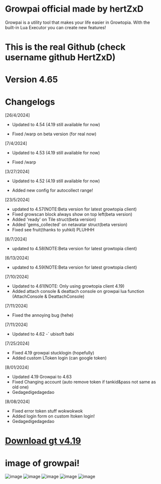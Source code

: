 # Growpai official made by hertZxD
Growpai is a utility tool that makes your life easier in Growtopia. With the built-in Lua Executor you can create new features!
# This is the real Github (check username github HertZxD)

# Version 4.65
# Changelogs
[26/4/2024]
* Updated to 4.54 (4.19 still available for now)

* Fixed /warp on beta version (for real now)

[7/4/2024]
* Updated to 4.53 (4.19 still available for now)

* Fixed /warp

[3/27/2024]
* Updated to 4.52 (4.19 still available for now)

* Added new config for autocollect range!

[23/5/2024]
* updated to 4.57(NOTE:Beta version for latest growtopia client)
* Fixed growscan block always show on top left(beta version)
* Added 'ready' on Tile struct(beta version)
* Added 'gems_collected' on netavatar struct(beta version)
* Fixed see fruit(thanks to yuhkil) PLUHHH

[6/7/2024]
* updated to 4.58(NOTE:Beta version for latest growtopia client)

[6/13/2024]
* updated to 4.59(NOTE:Beta version for latest growtopia client)

[7/10/2024]
* Updated to 4.61(NOTE: Only using growtopia client 4.19)
* Added attach console & deattach console on growpai lua function (AttachConsole & DeattachConsole)

[7/11/2024]
* Fixed the annoying bug (hehe)

[7/11/2024]
* Updated to 4.62 -` ubisoft babi

[7/25/2024]
* Fixed 4.19 growpai stucklogin (hopefully)
* Added custom LToken login (can google token)
  
[8/01/2024]
* Updated 4.19 Growpai to 4.63
* Fixed Changing account (auto remove token if tankid&pass not same as old one)
* Gedagedigedagedao

[8/08/2024]
* Fixed error token stuff wokwokwok
* Added login form on custom ltoken login!
* Gedagedigedagedao

# [Download gt v4.19](https://ubistatic-a.akamaihd.net/0098/594764/GrowtopiaInstaller.exe) 

# image of growpai!
![image](https://github.com/user-attachments/assets/51756336-3775-4664-bea4-df0e616aaeaf)
![image](https://github.com/user-attachments/assets/5ebc2be6-78a9-4d5b-9d10-5f3edfd991f5)
![image](https://github.com/user-attachments/assets/a0c3d782-92f8-4962-a49d-ebea40bed8b5)
![image](https://github.com/user-attachments/assets/7ce8e05e-aa47-4910-8176-427c8becaa24)
![image](https://github.com/user-attachments/assets/40e19e5d-7574-44d0-a3e3-0fa363dabb5a)




